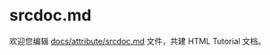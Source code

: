 srcdoc.md
===

欢迎您编辑 <a target="__blank" href="https://github.com/jaywcjlove/html-tutorial/blob/master/docs/attribute/srcdoc.md">docs/attribute/srcdoc.md</a> 文件，共建 HTML Tutorial 文档。